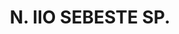 ---
title: "N. IIO SEBESTE SP."
permalink: "/edition/plant110/"
plant-name: "N. IIO SEBESTE SP."
plant-number: "110"
plant-xml: "/assets/xml/plant110.xml"
plant-img1: "/assets/img/plant110_verso.jpg"
plant-img2: "/assets/img/plant110.jpg"
plant-title: "N. IIO SEBESTE SP."
plant-wfo-link: "http://www.worldfloraonline.org/taxon/wfo-0000649239"
plant-kew-link: ""
plant-taxon-content: "Diospyrus Lotus L."
layout: single-xml
---